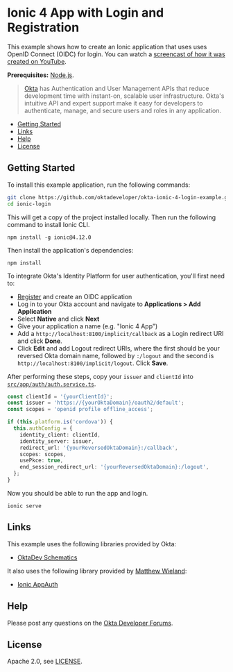 # Ionic 4 App with Login and Registration

This example shows how to create an Ionic application that uses uses OpenID Connect (OIDC) for login. You can watch a [screencast of how it was created on YouTube](https://youtu.be/MBAUKQGNx5Y).

<!--Please read [Build an Ionic App with User Authentication](https://developer.okta.com/blog/2017/08/22/build-an-ionic-app-with-user-authentication) to see how this application was created.-->

**Prerequisites:** [Node.js](https://nodejs.org/).

> [Okta](https://developer.okta.com/) has Authentication and User Management APIs that reduce development time with instant-on, scalable user infrastructure. Okta's intuitive API and expert support make it easy for developers to authenticate, manage, and secure users and roles in any application.

* [Getting Started](#getting-started)
* [Links](#links)
* [Help](#help)
* [License](#license)

## Getting Started

To install this example application, run the following commands:

```bash
git clone https://github.com/oktadeveloper/okta-ionic-4-login-example.git ionic-login
cd ionic-login
```

This will get a copy of the project installed locally. Then run the following command to install Ionic CLI.

```
npm install -g ionic@4.12.0
```

Then install the application's dependencies:

```
npm install
```

To integrate Okta's Identity Platform for user authentication, you'll first need to:

* [Register](https://www.okta.com/developer/signup/) and create an OIDC application
* Log in to your Okta account and navigate to **Applications > Add Application** 
* Select **Native** and click **Next**
* Give your application a name (e.g. "Ionic 4 App")
* Add a `http://localhost:8100/implicit/callback` as a Login redirect URI and click **Done**.
* Click **Edit** and add Logout redirect URIs, where the first should be your reversed Okta domain name, followed by `:/logout` and the second is `http://localhost:8100/implicit/logout`. Click **Save**.

After performing these steps, copy your `issuer` and `clientId` into [`src/app/auth/auth.service.ts`](https://github.com/oktadeveloper/okta-ionic-4-login-example/blob/master/src/app/auth/auth.service.ts#L39).

```typescript
const clientId = '{yourClientId}';
const issuer = 'https://{yourOktaDomain}/oauth2/default';
const scopes = 'openid profile offline_access';

if (this.platform.is('cordova')) {
  this.authConfig = {
    identity_client: clientId,
    identity_server: issuer,
    redirect_url: '{yourReversedOktaDomain}:/callback',
    scopes: scopes,
    usePkce: true,
    end_session_redirect_url: '{yourReversedOktaDomain}:/logout',
  };
}
```

Now you should be able to run the app and login.

```
ionic serve
```

## Links

This example uses the following libraries provided by Okta:

* [OktaDev Schematics](https://github.com/oktadeveloper/schematics#readme)

It also uses the following library provided by [Matthew Wieland](https://github.com/wi3land):

* [Ionic AppAuth](https://github.com/wi3land/ionic-appauth#readme)

## Help

Please post any questions on the [Okta Developer Forums](https://devforum.okta.com/). 

## License

Apache 2.0, see [LICENSE](LICENSE).
